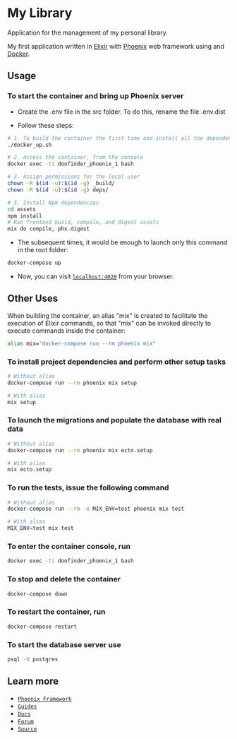 # My Library

Application for the management of my personal library.

My first application written in [Elixir](http://elixir-lang.github.io)
with [Phoenix](http://phoenixframework.org) web framework using and
[Docker](https://www.docker.com).

## Usage

### To start the container and bring up Phoenix server

* Create the .env file in the src folder. To do this, rename the file .env.dist

* Follow these steps:

```bash
# 1. To build the container the first time and install all the dependencies, create the database and run the migrations with the real data load, we must launch this script:
./docker_up.sh

# 2. Access the container, from the console
docker exec -ti doofinder_phoenix_1 bash

# 3. Assign permissions for the local user
chown -R $(id -u):$(id -g) _build/
chown -R $(id -u):$(id -g) deps/

# 3. Install Npm dependencies
cd assets
npm install
# Run frontend build, compile, and digest assets
mix do compile, phx.digest
```

* The subsequent times, it would be enough to launch only this command
in the root folder:

```bash
docker-compose up
```

* Now, you can visit [`localhost:4020`](http://localhost:4020) from your browser.

## Other Uses

When building the container, an alias "mix" is created to facilitate the execution of Elixir commands, so that "mix" can be invoked directly to execute commands inside the container:

```bash
alias mix="docker-compose run --rm phoenix mix"
```

### To install project dependencies and perform other setup tasks

```bash
# Without alias
docker-compose run --rm phoenix mix setup

# With alias
mix setup
```

### To launch the migrations and populate the database with real data

```bash
# Without alias
docker-compose run --rm phoenix mix ecto.setup

# With alias
mix ecto.setup
```

### To run the tests, issue the following command

```bash
# Without alias
docker-compose run --rm -e MIX_ENV=test phoenix mix test

# With alias
MIX_ENV=test mix test
```

### To enter the container console, run

```bash
docker exec -ti doofinder_phoenix_1 bash
```

### To stop and delete the container

```bash
docker-compose down
```

### To restart the container, run

```bash
docker-compose restart
```

### To start the database server use

```bash
psql -U postgres
```

## Learn more

* [`Phoenix Framework`](https://www.phoenixframework.org/)
* [`Guides`](https://hexdocs.pm/phoenix/overview.html)
* [`Docs`](https://hexdocs.pm/phoenix)
* [`Forum`](https://elixirforum.com/c/phoenix-forum)
* [`Source`](https://github.com/phoenixframework/phoenix)
